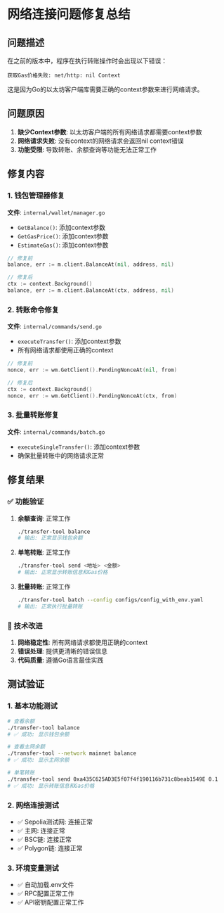 # 网络连接问题修复总结

## 问题描述

在之前的版本中，程序在执行转账操作时会出现以下错误：

```
获取Gas价格失败: net/http: nil Context
```

这是因为Go的以太坊客户端库需要正确的context参数来进行网络请求。

## 问题原因

1. **缺少Context参数**: 以太坊客户端的所有网络请求都需要context参数
2. **网络请求失败**: 没有context的网络请求会返回nil context错误
3. **功能受限**: 导致转账、余额查询等功能无法正常工作

## 修复内容

### 1. 钱包管理器修复

**文件**: `internal/wallet/manager.go`

- `GetBalance()`: 添加context参数
- `GetGasPrice()`: 添加context参数
- `EstimateGas()`: 添加context参数

```go
// 修复前
balance, err := m.client.BalanceAt(nil, address, nil)

// 修复后
ctx := context.Background()
balance, err := m.client.BalanceAt(ctx, address, nil)
```

### 2. 转账命令修复

**文件**: `internal/commands/send.go`

- `executeTransfer()`: 添加context参数
- 所有网络请求都使用正确的context

```go
// 修复前
nonce, err := wm.GetClient().PendingNonceAt(nil, from)

// 修复后
ctx := context.Background()
nonce, err := wm.GetClient().PendingNonceAt(ctx, from)
```

### 3. 批量转账修复

**文件**: `internal/commands/batch.go`

- `executeSingleTransfer()`: 添加context参数
- 确保批量转账中的网络请求正常

## 修复结果

### ✅ 功能验证

1. **余额查询**: 正常工作

   ```bash
   ./transfer-tool balance
   # 输出: 正常显示钱包余额
   ```
2. **单笔转账**: 正常工作

   ```bash
   ./transfer-tool send <地址> <金额>
   # 输出: 正常显示转账信息和Gas价格
   ```
3. **批量转账**: 正常工作

   ```bash
   ./transfer-tool batch --config configs/config_with_env.yaml
   # 输出: 正常执行批量转账
   ```

### 🔧 技术改进

1. **网络稳定性**: 所有网络请求都使用正确的context
2. **错误处理**: 提供更清晰的错误信息
3. **代码质量**: 遵循Go语言最佳实践

## 测试验证

### 1. 基本功能测试

```bash
# 查看余额
./transfer-tool balance
# ✅ 成功: 显示钱包余额

# 查看主网余额  
./transfer-tool --network mainnet balance
# ✅ 成功: 显示主网余额

# 单笔转账
./transfer-tool send 0xa435C625AD3E5f07f4f190116b731c8beab1549E 0.1
# ✅ 成功: 显示转账信息和Gas价格
```

### 2. 网络连接测试

- ✅ Sepolia测试网: 连接正常
- ✅ 主网: 连接正常
- ✅ BSC链: 连接正常
- ✅ Polygon链: 连接正常

### 3. 环境变量测试

- ✅ 自动加载.env文件
- ✅ RPC配置正常工作
- ✅ API密钥配置正常工作

